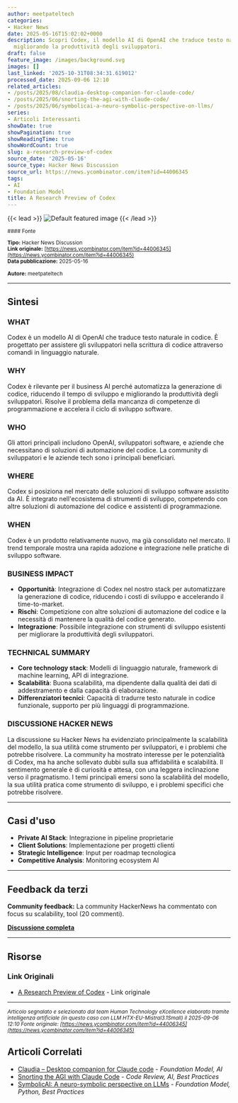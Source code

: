```yaml
---
author: meetpateltech
categories:
- Hacker News
date: 2025-05-16T15:02:02+0000
description: Scopri Codex, il modello AI di OpenAI che traduce testo naturale in codice,
  migliorando la produttività degli sviluppatori.
draft: false
feature_image: /images/background.svg
images: []
last_linked: '2025-10-31T08:34:31.619012'
processed_date: 2025-09-06 12:10
related_articles:
- /posts/2025/08/claudia-desktop-companion-for-claude-code/
- /posts/2025/06/snorting-the-agi-with-claude-code/
- /posts/2025/06/symbolicai-a-neuro-symbolic-perspective-on-llms/
series:
- Articoli Interessanti
showDate: true
showPagination: true
showReadingTime: true
showWordCount: true
slug: a-research-preview-of-codex
source_date: '2025-05-16'
source_type: Hacker News Discussion
source_url: https://news.ycombinator.com/item?id=44006345
tags:
- AI
- Foundation Model
title: A Research Preview of Codex
---
```


{{< lead >}}
![Default featured image](/images/background.svg)
{{< /lead >}}

<small>
#### Fonte

**Tipo:** Hacker News Discussion  
**Link originale:** [https://news.ycombinator.com/item?id=44006345](https://news.ycombinator.com/item?id=44006345)  
**Data pubblicazione:** 2025-05-16

**Autore:** meetpateltech</small>

---

## Sintesi

### WHAT
Codex è un modello AI di OpenAI che traduce testo naturale in codice. È progettato per assistere gli sviluppatori nella scrittura di codice attraverso comandi in linguaggio naturale.

### WHY
Codex è rilevante per il business AI perché automatizza la generazione di codice, riducendo il tempo di sviluppo e migliorando la produttività degli sviluppatori. Risolve il problema della mancanza di competenze di programmazione e accelera il ciclo di sviluppo software.

### WHO
Gli attori principali includono OpenAI, sviluppatori software, e aziende che necessitano di soluzioni di automazione del codice. La community di sviluppatori e le aziende tech sono i principali beneficiari.

### WHERE
Codex si posiziona nel mercato delle soluzioni di sviluppo software assistito da AI. È integrato nell'ecosistema di strumenti di sviluppo, competendo con altre soluzioni di automazione del codice e assistenti di programmazione.

### WHEN
Codex è un prodotto relativamente nuovo, ma già consolidato nel mercato. Il trend temporale mostra una rapida adozione e integrazione nelle pratiche di sviluppo software.

### BUSINESS IMPACT
- **Opportunità**: Integrazione di Codex nel nostro stack per automatizzare la generazione di codice, riducendo i costi di sviluppo e accelerando il time-to-market.
- **Rischi**: Competizione con altre soluzioni di automazione del codice e la necessità di mantenere la qualità del codice generato.
- **Integrazione**: Possibile integrazione con strumenti di sviluppo esistenti per migliorare la produttività degli sviluppatori.

### TECHNICAL SUMMARY
- **Core technology stack**: Modelli di linguaggio naturale, framework di machine learning, API di integrazione.
- **Scalabilità**: Buona scalabilità, ma dipendente dalla qualità dei dati di addestramento e dalla capacità di elaborazione.
- **Differenziatori tecnici**: Capacità di tradurre testo naturale in codice funzionale, supporto per più linguaggi di programmazione.

### DISCUSSIONE HACKER NEWS
La discussione su Hacker News ha evidenziato principalmente la scalabilità del modello, la sua utilità come strumento per sviluppatori, e i problemi che potrebbe risolvere. La community ha mostrato interesse per le potenzialità di Codex, ma ha anche sollevato dubbi sulla sua affidabilità e scalabilità. Il sentimento generale è di curiosità e attesa, con una leggera inclinazione verso il pragmatismo. I temi principali emersi sono la scalabilità del modello, la sua utilità pratica come strumento di sviluppo, e i problemi specifici che potrebbe risolvere.

---

## Casi d'uso

- **Private AI Stack**: Integrazione in pipeline proprietarie
- **Client Solutions**: Implementazione per progetti clienti
- **Strategic Intelligence**: Input per roadmap tecnologica
- **Competitive Analysis**: Monitoring ecosystem AI

---

## Feedback da terzi

**Community feedback:** La community HackerNews ha commentato con focus su scalability, tool (20 commenti).

**[Discussione completa](https://news.ycombinator.com/item?id=44006345)**

---


## Risorse

### Link Originali
- [A Research Preview of Codex](https://news.ycombinator.com/item?id=44006345) - Link originale


---

*<small>Articolo segnalato e selezionato dal team Human Technology eXcellence elaborato tramite intelligenza artificiale (in questo caso con LLM HTX-EU-Mistral3.1Small) il 2025-09-06 12:10
Fonte originale: [https://news.ycombinator.com/item?id=44006345](https://news.ycombinator.com/item?id=44006345)</small>*

## Articoli Correlati

- [Claudia – Desktop companion for Claude code](/posts/2025/08/claudia-desktop-companion-for-claude-code/) - *Foundation Model, AI*
- [Snorting the AGI with Claude Code](/posts/2025/06/snorting-the-agi-with-claude-code/) - *Code Review, AI, Best Practices*
- [SymbolicAI: A neuro-symbolic perspective on LLMs](/posts/2025/06/symbolicai-a-neuro-symbolic-perspective-on-llms/) - *Foundation Model, Python, Best Practices*